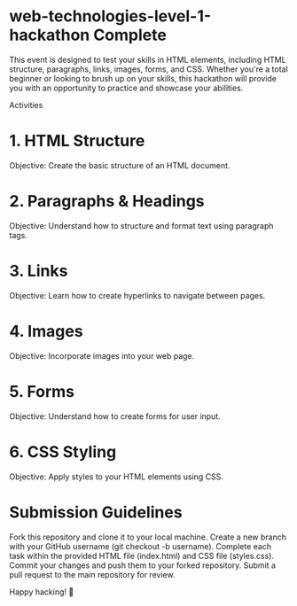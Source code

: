 # web-technologies-level-1-hackathon Complete

This event is designed to test your skills in HTML elements, including HTML structure, paragraphs, links, images, forms, and CSS. 
Whether you're a total beginner or looking to brush up on your skills, this hackathon will provide you with an opportunity to practice and showcase your abilities.

Activities
# 1. HTML Structure

Objective: Create the basic structure of an HTML document.

# 2. Paragraphs & Headings

Objective: Understand how to structure and format text using paragraph tags.

# 3. Links

Objective: Learn how to create hyperlinks to navigate between pages.

# 4. Images

Objective: Incorporate images into your web page.

# 5. Forms

Objective: Understand how to create forms for user input.

# 6. CSS Styling

Objective: Apply styles to your HTML elements using CSS.

# Submission Guidelines

Fork this repository and clone it to your local machine.
Create a new branch with your GitHub username (git checkout -b username).
Complete each task within the provided HTML file (index.html) and CSS file (styles.css).
Commit your changes and push them to your forked repository.
Submit a pull request to the main repository for review.


Happy hacking! 🚀
